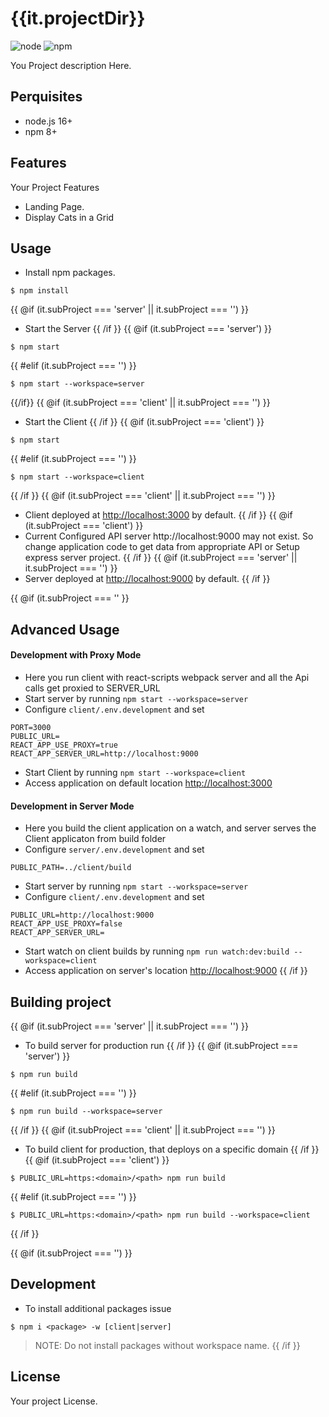 # {{it.projectDir}}

![node](http://img.shields.io/badge/node-16+-brightgreen.svg)
![npm](http://img.shields.io/badge/npm-8+-orange.svg)

You Project description Here.

## Perquisites
- node.js 16+
- npm 8+

## Features
Your Project Features
- Landing Page.
- Display Cats in a Grid

## Usage
- Install npm packages.
```shell script
$ npm install
```
{{ @if (it.subProject === 'server' || it.subProject === '') }}
- Start the Server
{{ /if }}
{{ @if (it.subProject === 'server') }}
```shell script
$ npm start
```
{{ #elif (it.subProject === '') }}
```shell script
$ npm start --workspace=server
```
{{/if}}
{{ @if (it.subProject === 'client' || it.subProject === '') }}
- Start the Client
{{ /if }}
{{ @if (it.subProject === 'client') }}
```shell script
$ npm start
```
{{ #elif (it.subProject === '') }}
```shell script
$ npm start --workspace=client
```
{{ /if }}
{{ @if (it.subProject === 'client' || it.subProject === '') }}
- Client deployed at [http://localhost:3000](http://localhost:3000) by default.
{{ /if }}
{{ @if (it.subProject === 'client') }}
- Current Configured API server http://localhost:9000 may not exist. 
So change application code to get data from appropriate API or Setup express server project.
{{ /if }}
{{ @if (it.subProject === 'server' || it.subProject === '') }}
- Server deployed at [http://localhost:9000](http://localhost:9000) by default.
{{ /if }}

{{ @if (it.subProject === '' }}
## Advanced Usage
#### Development with Proxy Mode
- Here you run client with react-scripts webpack server and all the Api calls get proxied to SERVER_URL
- Start server by running `npm start --workspace=server`
- Configure `client/.env.development` and set
```
PORT=3000
PUBLIC_URL=
REACT_APP_USE_PROXY=true
REACT_APP_SERVER_URL=http://localhost:9000
```
- Start Client by running `npm start --workspace=client`
- Access application on default location [http://localhost:3000](http://localhost:3000)

#### Development in Server Mode
- Here you build the client application on a watch, and server serves the Client applicaton from build folder
- Configure `server/.env.development` and set
```
PUBLIC_PATH=../client/build
```
- Start server by running `npm start --workspace=server`
- Configure `client/.env.development` and set
```
PUBLIC_URL=http://localhost:9000
REACT_APP_USE_PROXY=false
REACT_APP_SERVER_URL=
```
- Start watch on client builds by running `npm run watch:dev:build --workspace=client`
- Access application on server's location [http://localhost:9000](http://localhost:9000)
{{ /if }}

## Building project
{{ @if (it.subProject === 'server' || it.subProject === '') }}
- To build server for production run
{{ /if }}
{{ @if (it.subProject === 'server') }}
```shell script
$ npm run build
```
{{ #elif (it.subProject === '') }}
```shell script
$ npm run build --workspace=server
```
{{ /if }}
{{ @if (it.subProject === 'client' || it.subProject === '') }}
- To build client for production, that deploys on a specific domain
{{ /if }}
{{ @if (it.subProject === 'client') }}
```shell script
$ PUBLIC_URL=https:<domain>/<path> npm run build
```
{{ #elif (it.subProject === '') }}
```shell script
$ PUBLIC_URL=https:<domain>/<path> npm run build --workspace=client
```
{{ /if }}

{{ @if (it.subProject === '') }}
## Development
- To install additional packages issue 
```shell script
$ npm i <package> -w [client|server]
```
> NOTE: Do not install packages without workspace name.
{{ /if }}

## License
Your project License.
